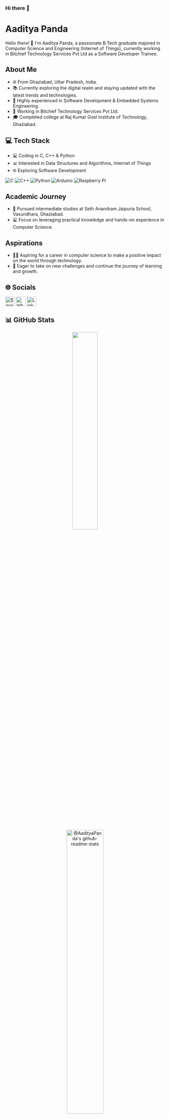 ### Hi there 👋
# Aaditya Panda

Hello there! 👋 I'm Aaditya Panda, a passionate B.Tech graduate majored in Computer Science and Engineering (Internet of Things), currently working in Bitchief Technology Services Pvt Ltd as a Software Developer Trainee.

## About Me

- 🌐 From Ghaziabad, Uttar Pradesh, India.
- 📚 Currently exploring the digital realm and staying updated with the latest trends and technologies.
- 📝 Highly experienced in Software Development & Embedded Systems Engineering.
- 🤝 Working in Bitchief Technology Services Pvt Ltd.
- 🎓 Completed college at Raj Kumar Goel Institute of Technology, Ghaziabad.

## 💻 Tech Stack

- 💻 Coding in C, C++ & Python
- 📊 Interested in Data Structures and Algorithms, Internet of Things
- 🌐 Exploring Software Development

![C](https://img.shields.io/badge/c-%2300599C.svg?style=for-the-badge&logo=c&logoColor=white) ![C++](https://img.shields.io/badge/c++-%2300599C.svg?style=for-the-badge&logo=c%2B%2B&logoColor=white) ![Python](https://img.shields.io/badge/python-3670A0?style=for-the-badge&logo=python&logoColor=ffdd54) ![Arduino](https://img.shields.io/badge/-Arduino-00979D?style=for-the-badge&logo=Arduino&logoColor=white) ![Raspberry Pi](https://img.shields.io/badge/-Raspberry_Pi-C51A4A?style=for-the-badge&logo=Raspberry-Pi)

## Academic Journey

- 🏫 Pursued intermediate studies at Seth Anandram Jaipuria School, Vasundhara, Ghaziabad.
- 💻 Focus on leveraging practical knowledge and hands-on experience in Computer Science.

## Aspirations

- 👨‍💻 Aspiring for a career in computer science to make a positive impact on the world through technology.
- 🌱 Eager to take on new challenges and continue the journey of learning and growth.

## 🌐 Socials

<a href="mailto:aadityapanda23@gmail.com" title="Email"><img alt="Email" src="https://img.shields.io/badge/Gmail-D14836?style=for-the-badge&logo=gmail&logoColor=white" height="30" align="center"/></a> <a href="https://wa.me/9871722747" title="Whatsapp"><img alt="whatsapp"  src="https://img.shields.io/badge/WhatsApp-25D366?style=for-the-badge&logo=whatsapp&logoColor=white" height="30" align="center"/></a> <a href="https://www.linkedin.com/in/aadityapanda/"><img  alt="LinkedIn" title="LinkedIn" src="https://img.shields.io/static/v1?message=LinkedIn&logo=linkedin&label=&color=0077B5&logoColor=white&labelColor=&style=for-the-badge" height="30" align="center" /></a>

## 📊 GitHub Stats

<p align="center">
<img src="https://github-readme-stats.vercel.app/api/top-langs/?username=AadityaPanda&theme=highcontrast&hide_border=false&include_all_commits=true&count_private=false&layout=compact"  width="40%"/>
</p>

<p align="center">
<a href="https://github.com/AadityaPanda?tab=repositories"><img src="https://github-readme-stats-one-bice.vercel.app/api?username=AadityaPanda&theme=highcontrast&show_icons=true&count_private=true&hide_border=false"  width="48%" alt="@AadityaPanda's github-readme-stats"/></a>
<!-- <a href="https://github.com/AadityaPanda?tab=stars"><img src="https://github-readme-streak-stats.herokuapp.com/?user=AadityaPanda&theme=highcontrast&hide_border=false&date_format=M%20j%5B%2C%20Y%5D"  width="48%" alt="@AadityaPanda's github-readme-streak-stats"/></a> -->
</p>

### ✍️ Random Dev Quote
![](https://quotes-github-readme.vercel.app/api?type=horizontal&theme=radical)

Feel free to reach out if you have any questions or just want to chat about technology, literature, or anything else. Thanks for stopping by!

Happy coding! 🚀

[![](https://visitcount.itsvg.in/api?id=AadityaPanda&label=Profile%20Views&pretty=true)](https://visitcount.itsvg.in)

